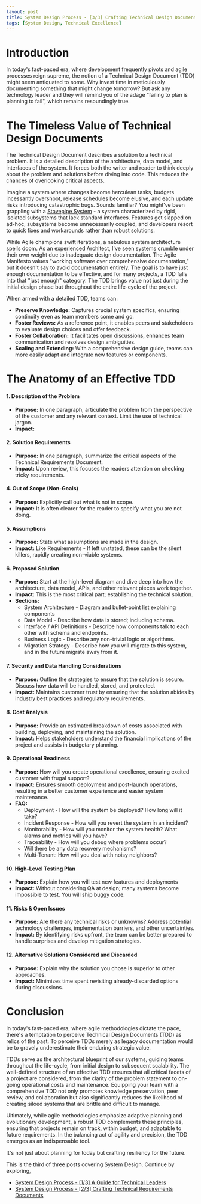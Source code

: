 ```yaml
---
layout: post
title: System Design Process - [3/3] Crafting Technical Design Documents
tags: [System Design, Technical Excellence]
--- 
```


# Introduction
In today's fast-paced era, where development frequently pivots and agile processes reign supreme, the notion of a Technical Design Document (TDD) might seem antiquated to some. Why invest time in meticulously documenting something that might change tomorrow? But ask any technology leader and they will remind you of the adage "failing to plan is planning to fail", which remains resoundingly true. 

# The Timeless Value of Technical Design Documents
The Technical Design Document describes a solution to a technical problem. It is a detailed description of the architecture, data model, and interfaces of the system. It forces both the writer and reader to think deeply about the problem and solutions before diving into code. This reduces the chances of overlooking critical aspects.  

Imagine a system where changes become herculean tasks, budgets incessantly overshoot, release schedules become elusive, and each update risks introducing catastrophic bugs. Sounds familiar? You might've been grappling with a [Stovepipe System](https://sourcemaking.com/antipatterns/stovepipe-system) - a system characterized by rigid, isolated subsystems that lack standard interfaces. Features get slapped on ad-hoc, subsystems become unnecessarily coupled, and developers resort to quick fixes and workarounds rather than robust solutions.

While Agile champions swift iterations, a nebulous system architecture spells doom. As an experienced Architect, I've seen systems crumble under their own weight due to inadequate design documentation. The Agile Manifesto values "working software over comprehensive documentation," but it doesn't say to avoid documentation entirely. The goal is to have just enough documentation to be effective, and for many projects, a TDD falls into that "just enough" category. The TDD brings value not just during the initial design phase but throughout the entire life-cycle of the project. 

When armed with a detailed TDD, teams can: 

* **Preserve Knowledge:** Captures crucial system specifics, ensuring continuity even as team members come and go.
* **Foster Reviews:** As a reference point, it enables peers and stakeholders to evaluate design choices and offer feedback.
* **Foster Collaboration:** It facilitates open discussions, enhances team communication and resolves design ambiguities.
* **Scaling and Extending:** With a comprehensive design guide, teams can more easily adapt and integrate new features or components.
# The Anatomy of an Effective TDD
#### 1. Description of the Problem
  * **Purpose:** In one paragraph, articulate the problem from the perspective of the customer and any relevant context. Limit the use of technical jargon.
  * **Impact:**

#### 2. Solution Requirements 
  * **Purpose:** In one paragraph, summarize the critical aspects of the Technical Requirements Document.
  * **Impact:** Upon review, this focuses the readers attention on checking tricky requirements.
 
#### 4. Out of Scope (Non-Goals)
  * **Purpose:** Explicitly call out what is not in scope. 
  * **Impact:** It is often clearer for the reader to specify what you are not doing.

#### 5. Assumptions
  * **Purpose:** State what assumptions are made in the design.
  * **Impact:** Like Requirements - If left unstated, these can be the silent killers, rapidly creating non-viable systems.
  
#### 6. Proposed Solution
  * **Purpose:** Start at the high-level diagram and dive deep into how the architecture, data model, APIs, and other relevant pieces work together.
  * **Impact:** This is the most critical part; establishing the technical solution.
  * **Sections:**
    * System Architecture - Diagram and bullet-point list explaining components
    * Data Model - Describe how data is stored; including schema.
    * Interface / API Definitions - Describe how components talk to each other with schema and endpoints.
    * Business Logic - Describe any non-trivial logic or algorithms.
    * Migration Strategy - Describe how you will migrate to this system, and in the future migrate away from it.
#### 7. Security and Data Handling Considerations 
  * **Purpose:** Outline the strategies to ensure that the solution is secure. Discuss how data will be handled, stored, and protected.
  * **Impact:** Maintains customer trust by ensuring that the solution abides by industry best practices and regulatory requirements.

#### 8. Cost Analysis 
  * **Purpose:** Provide an estimated breakdown of costs associated with building, deploying, and maintaining the solution.
  * **Impact:** Helps stakeholders understand the financial implications of the project and assists in budgetary planning.
  
#### 9. Operational Readiness 
  * **Purpose:** How will you create operational excellence, ensuring excited customer with frugal support?
  * **Impact:** Ensures smooth deployment and post-launch operations, resulting in a better customer experience and easier system maintenance.
  * **FAQ:**
    * Deployment - How will the system be deployed? How long will it take? 
    * Incident Response - How will you revert the system in an incident?
    * Monitorability - How will you monitor the system health? What alarms and metrics will you have?
    * Traceability - How will you debug where problems occur?
    * Will there be any data recovery mechanisms? 
    * Multi-Tenant: How will you deal with noisy neighbors?
  
#### 10. High-Level Testing Plan
  * **Purpose:** Explain how you will test new features and deployments
  * **Impact:** Without considering QA at design; many systems become impossible to test. You will ship buggy code.
#### 11. Risks & Open Issues
  * **Purpose:** Are there any technical risks or unknowns? Address potential technology challenges, implementation barriers, and other uncertainties.
  * **Impact:** By identifying risks upfront, the team can be better prepared to handle surprises and develop mitigation strategies.
  
#### 12. Alternative Solutions Considered and Discarded
  * **Purpose:** Explain why the solution you chose is superior to other approaches.
  * **Impact:** Minimizes time spent revisiting already-discarded options during discussions.


# Conclusion
In today's fast-paced era, where agile methodologies dictate the pace, there's a temptation to perceive Technical Design Documents (TDD) as relics of the past. To perceive TDDs merely as legacy documentation would be to gravely underestimate their enduring strategic value.

TDDs serve as the architectural blueprint of our systems, guiding teams throughout the life-cycle, from initial design to subsequent scalability. The well-defined structure of an effective TDD ensures that all critical facets of a project are considered, from the clarity of the problem statement to on-going operational costs and maintenance. Equipping your team with a comprehensive TDD not only promotes knowledge preservation, peer review, and collaboration but also significantly reduces the likelihood of creating siloed systems that are brittle and difficult to manage. 

Ultimately, while agile methodologies emphasize adaptive planning and evolutionary development, a robust TDD complements these principles, ensuring that projects remain on track, within budget, and adaptable to future requirements. In the balancing act of agility and precision, the TDD emerges as an indispensable tool.

It's not just about planning for today but crafting resiliency for the future.

This is the third of three posts covering System Design. Continue by exploring, 

* [System Design Process - [1/3] A Guide for Technical Leaders](/blog/2021/10/02/system-design-process.html)
* [System Design Process - [2/3] Crafting Technical Requirements Documents](/blog/2021/10/02/technical-requirements.html)
